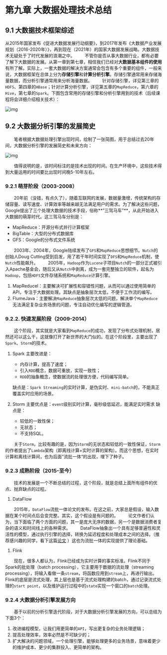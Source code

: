 # 第九章 大数据处理技术总结

## 9.1 大数据技术框架综述

从2015年国家发布《促进大数据发展行动纲要》，到2017年发布《大数据产业发展规划（2016-2020年）》，再到现在（2021年）的国家大数据发展战略。大数据技术无疑处于了时代发展的浪潮之中。
  不管你是否从事大数据行业，都有必要了解下大数据的发展。从第一章到第七章，相信我们已经对**大数据基本组件的使用**有所了解。实际上，一套大数据的解决方案通常会包含有多个重要的组件，一般来说，大数据框架在总体上分为**存储引擎**和**计算分析引擎**。存储引擎通常用来存储海量数据，而分析引擎通常用来分析海量数据。
  针对存储引擎，详见第三章的`HDFS`、第四章的`HBase`；针对计算分析引擎，详见第五章的`MapReduce`，第六章的`Hive`，第七章的`Spark`。下图包含常用的存储引擎和分析引擎用到的技术（后续课程将会详细介绍相关技术）：

![img](https://datawhalechina.github.io/juicy-bigdata/images/ch08/ch8.1.png)

## 9.2 大数据分析引擎的发展简史

  笔者根据大数据处理引擎出现时间，绘制了一张简图，用于总结过去20年间，大数据分析引擎的发展简史和未来方向：

![img](https://datawhalechina.github.io/juicy-bigdata/images/ch08/ch8.2.png)

  值得说明的是，该时间标注的是技术出现的时间。在生产环境中，这些技术得到大量运用的时间要比出现时间晚5-10年左右。

### 9.2.1 萌芽阶段（2003-2008）

  20年前（没错，有点久了），随着互联网的发展，数据量激增，传统架构的存储容量、读写速度、计算效率等越来越无法满足用户的需求。为了解决这些问题，Google提出了三个处理大数据的技术手段，俗称**”三驾马车”**，从此开始进入大数据的萌芽时代。这三驾马车分别是：

- MapReduce：开源分布式并行计算框架
- BigTable：大型的分布式数据库
- GFS：Google的分布式文件系统

  2003年、2004年，Google陆续发布了`GFS`和`MapReduce`思想细节。`Nutch`的创始人Doug Cutting受到启发，用了若干年时间实现了`DFS`和`MapReduce`机制，使`Nutch`性能飙升。
  2005年，`Hadoop`作为`Lucene`子项目`Nutch`的一部分正式被引入Apache基金会，随后又从`Nutch`中剥离，成为一套完整独立的软件，起名为`Hadoop`，包括`HDFS`文件存储系统和`MapReduce`计算引擎。

1. MapReducel：主要解决可扩展性和容错性问题，从而可以通过使用简单的API，专注于大数据处理。其缺点是抽象层次太低，不便于工作流的编写。
2. FlumeJava：主要解决`MapReduce`抽象层次太低的问题，解决单个`MapReduce`无法满足复杂业务场景的问题，专注自动优化编写的逻辑管道。

### 9.2.2. 快速发展阶段（2009-2014）

  这个阶段，其实就是大家看到`MapReduce`的成功，发现了分布式处理机制，居然还可以这么干，这就像打开了新世界的大门似的。在这个阶段里，主要出现了`Spark`、`Storm`的技术。

1. Spark
   主要改进是：

   - 内存计算，提高了速度；
   - 引入`RDD`概念，数据可重放，实现一致性；
   - `RDD`的抽象概念，使数据流的处理很方便，代码编写简单。

   缺点是：`Spark Streaming`的实时计算，是伪实时、`mini-batch`的，不能真正覆盖实时应用的场景。

2. Storm
   主要优点是：`event`级别实时计算，毫秒级低延迟，能满足实时需求
   缺点是：

   - 较低的一致性保；
   - 无状态；
   - 不支持SQL。

  关于`Storm`，比较有趣的是，因为`Storm`的无状态和较低的一致性保证，`Storm`的作者提出了`Lambda`架构（即离线计算+实时计算的架构）。而这个思想，在实时计算和离线计算间，也为后面”流批一体“的出现，埋下了种子。

### 9.2.3 成熟阶段（2015-至今）

  技术的发展是一个不断总结的过程，这个阶段，就是总结上面所有组件的优点、抛弃缺点的过程。

1. DataFlow

  2015年，`DataFlow`流批一体论文的发布。在这之前，大家总是假设，输入数据在某个时间点后会变完整。其实，这个假设是有问题的。
  论文作者们认为，当下面临了两个方面的问题，其一是庞大无序的数据，另一个是数据消费者复杂的语义和时间线上的各种需求。
  DataFlow抽象出一个具有足够普遍性和灵活性的模型，通过执行引擎的选择，转换为延迟程度和处理成本之间的选择。（推荐感兴趣的同学，看下这篇[论文](https://apparition957.github.io/2020/01/07/《The-Dataflow-Model》论文翻译) ）这也为流批一体的实现提供了理论基础。

1. Flink

  现在，很多人都认为，Flink已经成为实时计算的事实标准。Flink不同于Spark的批处理（batch processing），它主要用于数据的流处理（streaming processing），将输入看做一条`stream`，将函数应用到`stream`上，再进行输出。Flink的底层是流式处理，其上层也是基于流式处理构建的batch，通过记录流式处理的`start point`，以及维护运行过程中的`state`实现一个窗口的`batch`处理。

### 9.2.4 大数据分析引擎发展方向

  基于以前的分析引擎迭代阶段，对于大数据分析引擎发展的方向，可以总结为下面3个：

1. 改进编程模型，让我们用更简单的`API`，写出更复杂的业务处理逻辑；
2. 提高处理效率，效率必然是不可缺少的；
3. 扩大解决的问题领域，一个处理引擎，能够处理更多的业务场景，意味着更少的维护成本、更少的集群投入、更简单的架构。